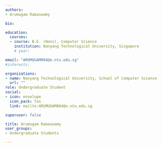 ```yaml
---
authors:
- Arumugam Ramaswamy

bio: 

education:
  courses:
  - course: B.E. (Hons), Computer Science
    institution: Nanyang Technological University, Singapore
    # year:

email: "ARUMUGAM004@e.ntu.edu.sg"
#interests:

organizations:
- name: Nanyang Technological University, School of Computer Science
  url: ""
role: Undergraduate Student
social:
- icon: envelope
  icon_pack: fas
  link: mailto:ARUMUGAM004@e.ntu.edu.sg

superuser: false

title: Arumugam Ramaswamy
user_groups:
- Undergraduate Students

---
```


